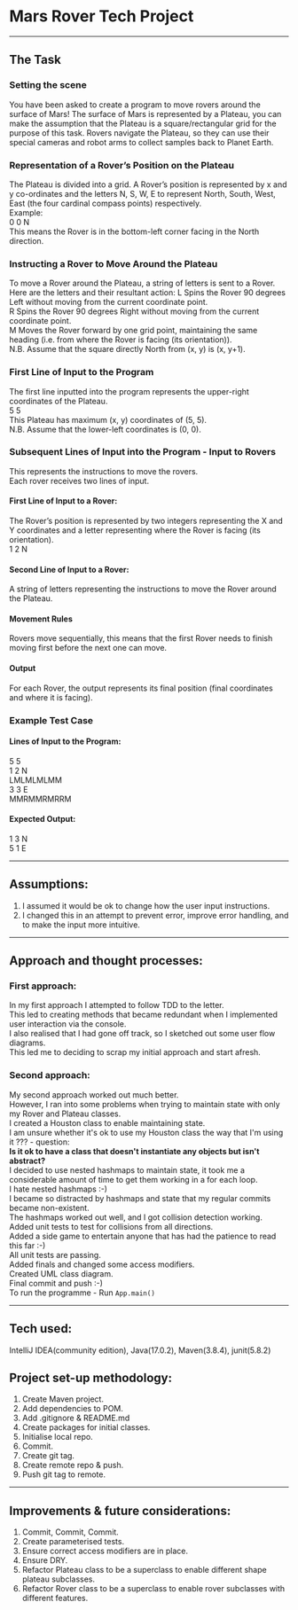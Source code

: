 # Mars Rover Tech Project  
---
## The Task  

### Setting the scene  
You have been asked to create a program to move rovers around the surface of Mars!
The surface of Mars is represented by a Plateau, you can make the assumption that the Plateau is a square/rectangular grid for the purpose of
this task.
Rovers navigate the Plateau, so they can use their special cameras and robot arms to collect samples back to Planet Earth.  

### Representation of a Rover’s Position on the Plateau  
The Plateau is divided into a grid. A Rover’s position is represented by x and y co-ordinates and the letters N, S, W, E to represent North,
South, West, East (the four cardinal compass points) respectively.  
Example:  
0 0 N  
This means the Rover is in the bottom-left corner facing in the North direction.  

### Instructing a Rover to Move Around the Plateau  
To move a Rover around the Plateau, a string of letters is sent to a Rover.
Here are the letters and their resultant action:
L Spins the Rover 90 degrees Left without moving from the current coordinate point.    
R Spins the Rover 90 degrees Right without moving from the current coordinate point.    
M Moves the Rover forward by one grid point, maintaining the same heading (i.e. from where the Rover is facing (its orientation)).  
N.B. Assume that the square directly North from (x, y) is (x, y+1).  

### First Line of Input to the Program  
The first line inputted into the program represents the upper-right coordinates of the Plateau.  
5 5  
This Plateau has maximum (x, y) coordinates of (5, 5).  
N.B. Assume that the lower-left coordinates is (0, 0).  

### Subsequent Lines of Input into the Program - Input to Rovers  
This represents the instructions to move the rovers.  
Each rover receives two lines of input.  
#### First Line of Input to a Rover:
The Rover’s position is represented by two integers representing the X and Y coordinates and a letter representing where the Rover is facing (its orientation).  
1 2 N
#### Second Line of Input to a Rover:
A string of letters representing the instructions to move the Rover around the Plateau.
#### Movement Rules
Rovers move sequentially, this means that the first Rover needs to finish moving first before the next one can move.
#### Output
For each Rover, the output represents its final position (final coordinates and where it is facing).  

### Example Test Case
#### Lines of Input to the Program:  
5 5  
1 2 N  
LMLMLMLMM  
3 3 E  
MMRMMRMRRM  
#### Expected Output:  
1 3 N  
5 1 E  

---
## Assumptions:  
1. I assumed it would be ok to change how the user input instructions.
2. I changed this in an attempt to prevent error, improve error handling, and to make the input more intuitive.  
---
## Approach and thought processes:  
### First approach:  
In my first approach I attempted to follow TDD to the letter.   
This led to creating methods that became redundant when I implemented user interaction via the console.  
I also realised that I had gone off track, so I sketched out some user flow diagrams.  
This led me to deciding to scrap my initial approach and start afresh.  
### Second approach:  
My second approach worked out much better.  
However, I ran into some problems when trying to maintain state with only my Rover and Plateau classes.  
I created a Houston class to enable maintaining state.  
I am unsure whether it's ok to use my Houston class the way that I'm using it ??? - question:  
**Is it ok to have a class that doesn't instantiate any objects but isn't abstract?**  
I decided to use nested hashmaps to maintain state, it took me a considerable amount of time to get them working in a for each loop.  
I hate nested hashmaps :-)  
I became so distracted by hashmaps and state that my regular commits became non-existent.  
The hashmaps worked out well, and I got collision detection working.  
Added unit tests to test for collisions from all directions.  
Added a side game to entertain anyone that has had the patience to read this far :-)  
All unit tests are passing.  
Added finals and changed some access modifiers.  
Created UML class diagram.  
Final commit and push :-)  
To run the programme - Run `App.main()`  

---
## Tech used:  
IntelliJ IDEA(community edition), Java(17.0.2), Maven(3.8.4), junit(5.8.2)  


## Project set-up methodology:  
1. Create Maven project.  
2. Add dependencies to POM.
3. Add .gitignore & README.md  
4. Create packages for initial classes.  
5. Initialise local repo.
6. Commit.
7. Create git tag.
8. Create remote repo & push.  
9. Push git tag to remote.  

---
## Improvements & future considerations:  
1. Commit, Commit, Commit.  
2. Create parameterised tests.
3. Ensure correct access modifiers are in place. 
4. Ensure DRY.  
5. Refactor Plateau class to be a superclass to enable different shape plateau subclasses.  
6. Refactor Rover class to be a superclass to enable rover subclasses with different features.
